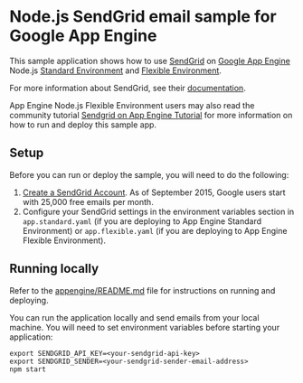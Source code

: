 # Node.js SendGrid email sample for Google App Engine

This sample application shows how to use [SendGrid](https://www.sendgrid.com) on
[Google App Engine](https://cloud.google.com/appengine) Node.js [Standard Environment](https://cloud.google.com/appengine/docs/standard/nodejs)
and [Flexible Environment](https://cloud.google.com/appengine/docs/flexible/nodejs).

For more information about SendGrid, see their
[documentation](https://sendgrid.com/docs/User_Guide/index.html).

App Engine Node.js Flexible Environment users may also read the community
tutorial [Sendgrid on App Engine Tutorial][1] for more information on how to
run and deploy this sample app.

## Setup

Before you can run or deploy the sample, you will need to do the following:

1. [Create a SendGrid Account](http://sendgrid.com/partner/google). As of
September 2015, Google users start with 25,000 free emails per month.
1. Configure your SendGrid settings in the environment variables section in
`app.standard.yaml` (if you are deploying to App Engine Standard Environment) or
`app.flexible.yaml` (if you are deploying to App Engine Flexible Environment).

## Running locally

Refer to the [appengine/README.md](../README.md) file for instructions on
running and deploying.

You can run the application locally and send emails from your local machine. You
will need to set environment variables before starting your application:

    export SENDGRID_API_KEY=<your-sendgrid-api-key>
    export SENDGRID_SENDER=<your-sendgrid-sender-email-address>
    npm start

[1]: https://cloud.google.com/nodejs/resources/tools/sendgrid
